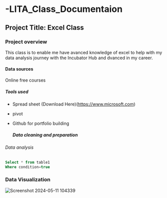 # -LITA_Class_Documentaion

## Project Title: Excel Class

### Project overview
This class is to enable me have avanced knowledge of excel to help with my data analysis journey with the Incubator Hub and dvanced in my career.

#### Data sources
Online free courses

##### Tools used
- Spread sheet (Download Here)(https://www.microsoft.com)
- pivot

- Github for portfolio building

  ##### Data cleaning and preparation

###### Data analysis 


   ~~~Sql
 Select * from table1
 Where condition=true
   ~~~

### Data Visualization
![Screenshot 2024-05-11 104339](https://github.com/user-attachments/assets/1451f2ec-acdb-4086-bd75-01c8e91c85b0)




  
